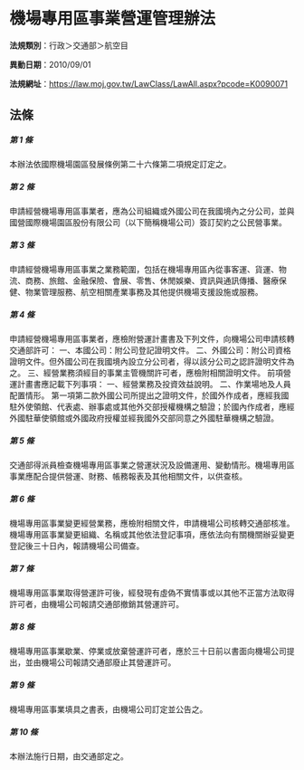 # 機場專用區事業營運管理辦法

**法規類別**：行政＞交通部＞航空目

**異動日期**：2010/09/01  

**法規網址**：https://law.moj.gov.tw/LawClass/LawAll.aspx?pcode=K0090071





## 法條
##### 第 1 條
本辦法依國際機場園區發展條例第二十六條第二項規定訂定之。

##### 第 2 條
申請經營機場專用區事業者，應為公司組織或外國公司在我國境內之分公司，並與國營國際機場園區股份有限公司（以下簡稱機場公司）簽訂契約之公民營事業。

##### 第 3 條
申請經營機場專用區事業之業務範圍，包括在機場專用區內從事客運、貨運、物流、商務、旅館、金融保險、會展、零售、休閒娛樂、資訊與通訊傳播、醫療保健、物業管理服務、航空相關產業事務及其他提供機場支援設施或服務。

##### 第 4 條
申請經營機場專用區事業者，應檢附營運計畫書及下列文件，向機場公司申請核轉交通部許可：
一、本國公司：附公司登記證明文件。
二、外國公司：附公司資格證明文件。但外國公司在我國境內設立分公司者，得以該分公司之認許證明文件為之。
三、經營業務須經目的事業主管機關許可者，應檢附相關證明文件。
前項營運計畫書應記載下列事項：
一、經營業務及投資效益說明。
二、作業場地及人員配置情形。
第一項第二款外國公司所提出之證明文件，於國外作成者，應經我國駐外使領館、代表處、辦事處或其他外交部授權機構之驗證；於國內作成者，應經外國駐華使領館或外國政府授權並經我國外交部同意之外國駐華機構之驗證。

##### 第 5 條
交通部得派員檢查機場專用區事業之營運狀況及設備運用、變動情形。機場專用區事業應配合提供營運、財務、帳務報表及其他相關文件，以供查核。

##### 第 6 條
機場專用區事業變更經營業務，應檢附相關文件，申請機場公司核轉交通部核准。
機場專用區事業變更組織、名稱或其他依法登記事項，應依法向有關機關辦妥變更登記後三十日內，報請機場公司備查。

##### 第 7 條
機場專用區事業取得營運許可後，經發現有虛偽不實情事或以其他不正當方法取得許可者，由機場公司報請交通部撤銷其營運許可。

##### 第 8 條
機場專用區事業歇業、停業或放棄營運許可者，應於三十日前以書面向機場公司提出，並由機場公司報請交通部廢止其營運許可。

##### 第 9 條
機場專用區事業填具之書表，由機場公司訂定並公告之。

##### 第 10 條
本辦法施行日期，由交通部定之。


